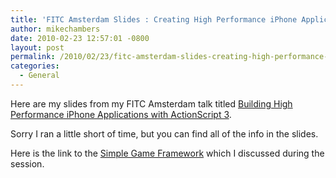 ```yaml
---
title: 'FITC Amsterdam Slides : Creating High Performance iPhone Applications with ActionScript 3'
author: mikechambers
date: 2010-02-23 12:57:01 -0800
layout: post
permalink: /2010/02/23/fitc-amsterdam-slides-creating-high-performance-iphone-applications-with-actionscript-3/
categories:
  - General
---
```


Here are my slides from my FITC Amsterdam talk titled [Building High Performance iPhone Applications with ActionScript 3][1].

Sorry I ran a little short of time, but you can find all of the info in the slides.

Here is the link to the [Simple Game Framework][2] which I discussed during the session.

 [1]: http://www.mikechambers.com/blog/files/presentations/fitc_amsterdam_2010/flash_iphone_fitc_2010.pdf
 [2]: http://github.com/mikechambers/Simple-Game-Framework